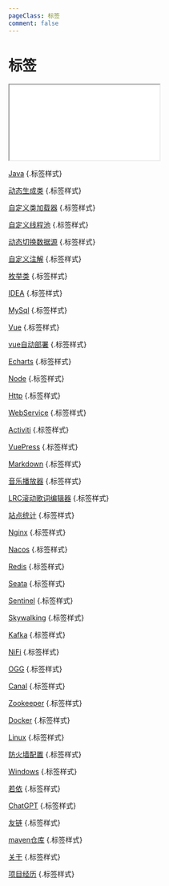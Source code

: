 ```yaml
---
pageClass: 标签
comment: false
---
```


# 标签

<div id="shizhong">
    <iframe src="/vuepress-lingdu-v2/html/标签云测试.html"></iframe>
</div>

[Java](../Java周边/基础/java/1知识架构.html) {.标签样式}  

[动态生成类](../Java周边/基础/java/使用过的功能.html#动态生成类) {.标签样式}  

[自定义类加载器](../Java周边/基础/java/使用过的功能.html#自定义类加载器) {.标签样式}  

[自定义线程池](../Java周边/基础/java/使用过的功能.html#自定义线程池) {.标签样式} 

[动态切换数据源](../Java周边/基础/java/使用过的功能.html#动态切换数据源) {.标签样式}  

[自定义注解](../Java周边/基础/java/使用过的功能.html#自定义注解) {.标签样式}

[枚举类](../Java周边/基础/java/使用过的功能.html#枚举类) {.标签样式}  

[IDEA](../Java周边/基础/idea/) {.标签样式}  

[MySql](../Java周边/基础/db/) {.标签样式}  

[Vue](../Java周边/基础/vue/) {.标签样式}

[vue自动部署](../Java周边/基础/vue/自动部署.html) {.标签样式}

[Echarts](../Java周边/基础/echarts/) {.标签样式}

[Node](../Java周边/基础/node/) {.标签样式}

[Http](../Java周边/基础/http/) {.标签样式}

[WebService](../Java周边/基础/webservice/) {.标签样式}

[Activiti](../Java周边/基础/activiti/) {.标签样式}

[VuePress](../本站建设/) {.标签样式}

[Markdown](../本站建设/markdown/) {.标签样式}

[音乐播放器](../本站建设/插件/音乐播放器.html) {.标签样式}

[LRC滚动歌词编辑器](../本站建设/工具/LRC滚动歌词编辑器/LRC滚动歌词编辑器.html) {.标签样式}

[站点统计](../本站建设/站点统计/) {.标签样式}

[Nginx](../Java周边/第三方插件/nginx/) {.标签样式}

[Nacos](../Java周边/第三方插件/nacos/) {.标签样式}

[Redis](../Java周边/第三方插件/redis/) {.标签样式}

[Seata](../Java周边/第三方插件/seata/) {.标签样式}

[Sentinel](../Java周边/第三方插件/sentinel/) {.标签样式}

[Skywalking](../Java周边/第三方插件/skywalking/) {.标签样式}

[Kafka](../Java周边/第三方插件/kafka/) {.标签样式}

[NiFi](../Java周边/第三方插件/nifi/) {.标签样式}

[OGG](../Java周边/第三方插件/ogg/) {.标签样式}

[Canal](../Java周边/第三方插件/canal/) {.标签样式}

[Zookeeper](../Java周边/第三方插件/zookeeper/) {.标签样式}

[Docker](../Java周边/系统/docker/) {.标签样式}

[Linux](../Java周边/系统/linux/) {.标签样式}

[防火墙配置](../Java周边/系统/linux/防火墙配置.md) {.标签样式}

[Windows](../Java周边/系统/windows/) {.标签样式}

[若依](../Java周边/若依/) {.标签样式}

[ChatGPT](https://c.binjie.fun/) {.标签样式}

[友链](../友链/博客圈.html) {.标签样式}

[maven仓库](../友链/镜像网站.html) {.标签样式}

[关于](../关于/我/) {.标签样式}

[项目经历](../关于/我/职业生涯/臻峰信息/) {.标签样式}
